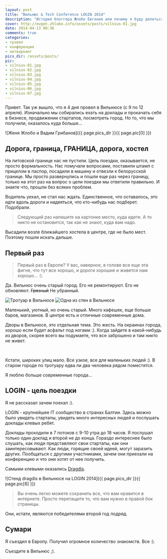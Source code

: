 ```yaml
---
layout: post
title: "Вильнюс & Tech Conference LOGIN 2014"
description: "История блоггера Жлобо Евгения или почему я буду делиться мыслями"
cover: http://evgen.zhlobo.info/assets/posts/vilnius-01.jpg
date: 2014-04-13 00:36
comments: true
categories:
- трэвел
- конференция
- нетворкинг
pics_dir: /assets/posts/
pic:
- vilnius-01.jpg
- vilnius-02.jpg
- vilnius-03.jpg
- vilnius-04.jpg
- vilnius-05.jpg
- vilnius-06.jpg
- vilnius-07.jpg
---
```


Привет. Так уж вышло, что я 4 дня провел в Вильнюсе (с 9 по 12 апреля). Изначально мы собирались ехать на доклады и прокачать себя в бизнесе, продвижении стартапов, посмотреть город. Но то, что мы получили, оказалось куда больше...

![Женя Жлобо и Вадим Грибанов]({{ page.pics_dir }}{{ page.pic[0] }})

## Дорога, граница, ГРАНИЦА, дорога, хостел

На литовской границе нас не пустили. Цель поездки, оказывается, не просто формальность. Нас помучали вопросами, поставили штамп с прицелом в паспор, посадили в машину и отвезли к белорусской границе. Мы просто развернулись и пошли еще раз через границу, только на этот раз на вопрос о цели поездки мы ответили правильно. И знаете что, прошли без всяких проблем.

Водитель уехал, не стал нас ждать. Единственное, что оставалось, это идти вдоль дороги и надеяться, что кто-нибудь нас подберет. Подобрали.

>Следующий раз напишите на картонке место, куда идете. А то никто не остановится, так как не знают, куда вам надо.

Высадили возле ближайшего хостела в центре, где не было мест. Поэтому пошли искать дальше.

## Первый раз

>Первый раз в Европе? У вас, наверное, в голове все еще эта фигня, что тут все хорошо, и дороги хорошие и живется нам хорошо... :).

Да. Вильнюс очень старый город. Его не ремонтируют. Его не обновляют. <s>Грязный</s> Не убранный.

<figcaption>
	<img src="{{ page.pics_dir }}{{ page.pic[1] }}" alt="Тротуар в Вильнюсе" class="_half">
	<img src="{{ page.pics_dir }}{{ page.pic[2] }}" alt="Одна из стен в Вильнюсе" class="_half">
</figcaption>

Маленький, уютный, но очень старый. Много кафешек, еще больше баров, магазинов. В центре есть и отличные современные дома.

Дворы в Вильнюсе, это отдельная тема. Это жесть. На окраинах города, хорошо если будет асфальт под ногами :). Когда зайдете в какой-нибудь из дворов, скорее всего вы подумаете, что все заброшено и там никто не живет.

<figcaption>
	<img src="{{ page.pics_dir }}{{ page.pic[3] }}" alt="" class="_third">
	<img src="{{ page.pics_dir }}{{ page.pic[4] }}" alt="" class="_third">
	<img src="{{ page.pics_dir }}{{ page.pic[5] }}" alt="" class="_third">
</figcaption>

Кстати, широких улиц мало. Все узкое, все для маленьких людей :). В старом городе по тротуару едва ли два человека рядом поместятся.

Я люблю больше современные города...

## LOGIN - цель поездки

Я не рассказал зачем поехал :).

LOGIN - крупнейшее IT сообщество в странах Балтии. Здесь можно было увидеть стартапы, увидеть много интересных людей и послушать доклады клевых ребят.

Доклады проходили в 7 потоков с 9-10 утра до 18 часов. Я послушал только один доклад и второй не до конца. Гораздо интереснее было слушать, как люди представляют свои стартапы, как они заинтересовывают. Как люди, горящие своей идеей, могут заразить других. Пообщаться с другими участниками, зачем они приехали на конференцию и что они хотят от нее получить.

Самыми клевыми оказались [Dragdis](http://dragdis.com).

![Стенд dragdis в Вильнюсе на LOGIN 2014]({{ page.pics_dir }}{{ page.pic[6] }})

>Вы очень легко можете сохранить все, что вам нравится в интернете. Просто перетащите то, что вам нужно в правой бок страницы.

Они, кстати, являются победителями второй год подряд.

## Сумари

Я съездил в Европу. Получил огромное количество знакомств. Все :).

Съездите в Вильнюс ;).
